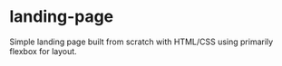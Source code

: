 # landing-page
Simple landing page built from scratch with HTML/CSS using primarily flexbox for layout.
